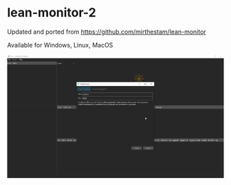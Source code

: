 # lean-monitor-2
Updated and ported from https://github.com/mirthestam/lean-monitor

Available for Windows, Linux, MacOS

![demo](https://github.com/BobLd/lean-monitor-2/blob/master/demo.gif)
